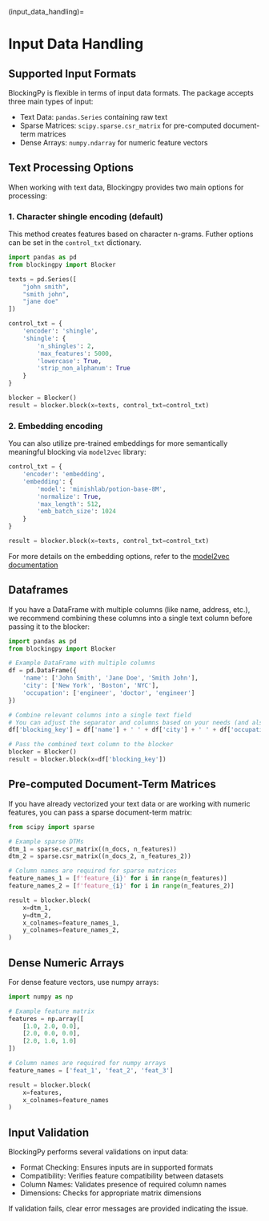 (input_data_handling)=
# Input Data Handling

## Supported Input Formats

BlockingPy is flexible in terms of input data formats. The package accepts three main types of input:

- Text Data: `pandas.Series` containing raw text
- Sparse Matrices: `scipy.sparse.csr_matrix` for pre-computed document-term matrices
- Dense Arrays: `numpy.ndarray` for numeric feature vectors

## Text Processing Options

When working with text data, Blockingpy provides two main options for processing:

### 1. Character shingle encoding (default)

This method creates features based on character n-grams. Futher options can be set in the `control_txt` dictionary.

```python
import pandas as pd
from blockingpy import Blocker

texts = pd.Series([
    "john smith",
    "smith john",
    "jane doe"
])

control_txt = {
    'encoder': 'shingle',
    'shingle': {
        'n_shingles': 2,
        'max_features': 5000,
        'lowercase': True,
        'strip_non_alphanum': True
    }
}

blocker = Blocker()
result = blocker.block(x=texts, control_txt=control_txt)
```

### 2. Embedding encoding
You can also utilize pre-trained embeddings for more semantically meaningful blocking via `model2vec` library:
```python
control_txt = {
    'encoder': 'embedding',
    'embedding': {
        'model': 'minishlab/potion-base-8M',
        'normalize': True,
        'max_length': 512,
        'emb_batch_size': 1024
    }
}

result = blocker.block(x=texts, control_txt=control_txt)
```
For more details on the embedding options, refer to the [model2vec documentation](https://github.com/MinishLab/model2vec)

## Dataframes

If you have a DataFrame with multiple columns (like name, address, etc.), we recommend combining these columns into a single text column before passing it to the blocker:

```python
import pandas as pd
from blockingpy import Blocker

# Example DataFrame with multiple columns
df = pd.DataFrame({
    'name': ['John Smith', 'Jane Doe', 'Smith John'],
    'city': ['New York', 'Boston', 'NYC'],
    'occupation': ['engineer', 'doctor', 'engineer']
})

# Combine relevant columns into a single text field
# You can adjust the separator and columns based on your needs (and also with control_txt to a degree)
df['blocking_key'] = df['name'] + ' ' + df['city'] + ' ' + df['occupation']

# Pass the combined text column to the blocker
blocker = Blocker()
result = blocker.block(x=df['blocking_key'])
```

## Pre-computed Document-Term Matrices

If you have already vectorized your text data or are working with numeric features, you can pass a sparse document-term matrix:

```python
from scipy import sparse

# Example sparse DTMs
dtm_1 = sparse.csr_matrix((n_docs, n_features))
dtm_2 = sparse.csr_matrix((n_docs_2, n_features_2))

# Column names are required for sparse matrices
feature_names_1 = [f'feature_{i}' for i in range(n_features)]
feature_names_2 = [f'feature_{i}' for i in range(n_features_2)]

result = blocker.block(
    x=dtm_1,
    y=dtm_2, 
    x_colnames=feature_names_1,
    y_colnames=feature_names_2,
)
```


## Dense Numeric Arrays
For dense feature vectors, use numpy arrays:
```python
import numpy as np

# Example feature matrix
features = np.array([
    [1.0, 2.0, 0.0],
    [2.0, 0.0, 0.0],
    [2.0, 1.0, 1.0]
])

# Column names are required for numpy arrays
feature_names = ['feat_1', 'feat_2', 'feat_3']

result = blocker.block(
    x=features, 
    x_colnames=feature_names
)
```

## Input Validation
BlockingPy performs several validations on input data:

- Format Checking: Ensures inputs are in supported formats
- Compatibility: Verifies feature compatibility between datasets
- Column Names: Validates presence of required column names
- Dimensions: Checks for appropriate matrix dimensions

If validation fails, clear error messages are provided indicating the issue.